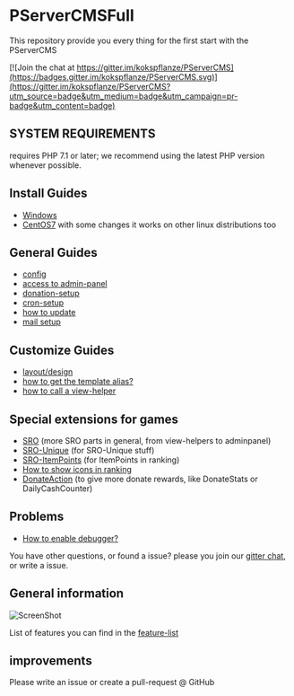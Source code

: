 # PServerCMSFull

This repository provide you every thing for the first start with the PServerCMS

[![Join the chat at https://gitter.im/kokspflanze/PServerCMS](https://badges.gitter.im/kokspflanze/PServerCMS.svg)](https://gitter.im/kokspflanze/PServerCMS?utm_source=badge&utm_medium=badge&utm_campaign=pr-badge&utm_content=badge)

## SYSTEM REQUIREMENTS

requires PHP 7.1 or later; we recommend using the latest PHP version whenever possible.

## Install Guides
 - [Windows](https://github.com/kokspflanze/pserverCMSFull/blob/master/doc/windows-setup/INDEX.md)
 - [CentOS7](https://github.com/kokspflanze/pserverCMSFull/blob/master/doc/centos-setup/INDEX.md) with some changes it works on other linux distributions too
 
## General Guides
 - [config](https://github.com/kokspflanze/pserverCMSFull/blob/master/doc/general-setup/CONFIG.md)
 - [access to admin-panel](https://github.com/kokspflanze/pserverCMSFull/blob/master/doc/general-setup/ADMIN-PANEL-ACCESS.md)
 - [donation-setup](https://github.com/kokspflanze/pserverCMSFull/blob/master/doc/general-setup/DONATE.md)
 - [cron-setup](https://github.com/kokspflanze/pserverCMSFull/blob/master/doc/general-setup/CRONTAB.md)
 - [how to update](https://github.com/kokspflanze/pserverCMSFull/blob/master/doc/general-setup/UPDATE.md)
 - [mail setup](https://github.com/kokspflanze/pserverCMSFull/blob/master/doc/general-setup/MAIL.md)
 
## Customize Guides
 - [layout/design](https://github.com/kokspflanze/pserverCMSFull/blob/master/doc/general-setup/CUSTOMIZE.md#how-to-change-the-layout)
 - [how to get the template alias?](https://github.com/kokspflanze/pserverCMSFull/blob/master/doc/general-setup/CUSTOMIZE.md#how-to-get-the-template-alias)
 - [how to call a view-helper](https://github.com/kokspflanze/pserverCMSFull/blob/master/doc/general-setup/CUSTOMIZE.md#how-to-call-a-view-helper)
 
## Special extensions for games
 - [SRO](https://github.com/kokspflanze/PServerSRO#installation) (more SRO parts in general, from view-helpers to adminpanel)
 - [SRO-Unique](https://github.com/PServerCMS/SROUnique#installation) (for SRO-Unique stuff)
 - [SRO-ItemPoints](https://github.com/PServerCMS/SROItemPoints) (for ItemPoints in ranking)
 - [How to show icons in ranking](https://github.com/kokspflanze/pserverCMSFull/blob/master/doc/general-setup/RANKING_ICONS.md)
 - [DonateAction](https://github.com/PServerCMS/DonateAction) (to give more donate rewards, like DonateStats or DailyCashCounter)
 
## Problems

 - [How to enable debugger?](https://github.com/kokspflanze/pserverCMSFull/blob/master/doc/general-setup/DEBUGGER.md)
 
 You have other questions, or found a issue? please you join our [gitter chat](https://gitter.im/kokspflanze/PServerCMS?utm_source=badge&utm_medium=badge&utm_campaign=pr-badge&utm_content=badge), or write a issue.
 
## General information
  
 ![ScreenShot](https://raw.github.com/kokspflanze/PServerCMS/master/docs/screenshots/news.png)
 
 List of features you can find in the [feature-list](https://github.com/kokspflanze/PServerCMS#features)
  
## improvements
 
 Please write an issue or create a pull-request @ GitHub
